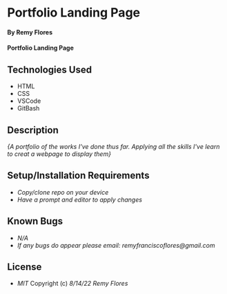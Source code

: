 # Portfolio Landing Page

#### By Remy Flores

#### Portfolio Landing Page

## Technologies Used
* HTML
* CSS
* VSCode
* GitBash

## Description
_{A portfolio of the works I've done thus far. Applying all the skills I've learn to creat a webpage to display them}_

## Setup/Installation Requirements
* _Copy/clone repo on your device_
* _Have a prompt and editor to apply changes_


## Known Bugs
* _N/A_
* _If any bugs do appear please email: remyfranciscoflores@gmail.com_

## License
* _MIT_
Copyright (c) _8/14/22_ _Remy Flores_